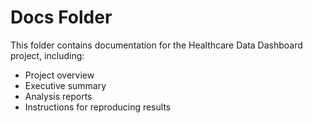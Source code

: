 # Docs Folder

This folder contains documentation for the Healthcare Data Dashboard project, including:
- Project overview
- Executive summary
- Analysis reports
- Instructions for reproducing results 